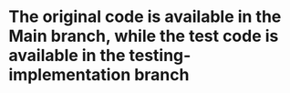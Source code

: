 # The original code is available in the Main branch, while the test code is available in the testing-implementation branch
